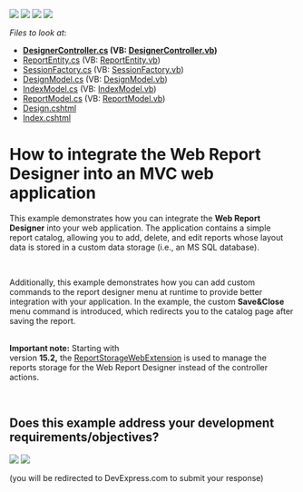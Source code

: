 <!-- default badges list -->
![](https://img.shields.io/endpoint?url=https://codecentral.devexpress.com/api/v1/VersionRange/128596503/14.2.3%2B)
[![](https://img.shields.io/badge/Open_in_DevExpress_Support_Center-FF7200?style=flat-square&logo=DevExpress&logoColor=white)](https://supportcenter.devexpress.com/ticket/details/T190370)
[![](https://img.shields.io/badge/📖_How_to_use_DevExpress_Examples-e9f6fc?style=flat-square)](https://docs.devexpress.com/GeneralInformation/403183)
[![](https://img.shields.io/badge/💬_Leave_Feedback-feecdd?style=flat-square)](#does-this-example-address-your-development-requirementsobjectives)
<!-- default badges end -->
<!-- default file list -->
*Files to look at*:

* **[DesignerController.cs](./CS/DXWebApplication_ReportDesigner/Controllers/DesignerController.cs) (VB: [DesignerController.vb](./VB/DXWebApplication_ReportDesigner/Controllers/DesignerController.vb))**
* [ReportEntity.cs](./CS/DXWebApplication_ReportDesigner/DAL/ReportEntity.cs) (VB: [ReportEntity.vb](./VB/DXWebApplication_ReportDesigner/DAL/ReportEntity.vb))
* [SessionFactory.cs](./CS/DXWebApplication_ReportDesigner/DAL/SessionFactory.cs) (VB: [SessionFactory.vb](./VB/DXWebApplication_ReportDesigner/DAL/SessionFactory.vb))
* [DesignModel.cs](./CS/DXWebApplication_ReportDesigner/Models/DesignModel.cs) (VB: [DesignModel.vb](./VB/DXWebApplication_ReportDesigner/Models/DesignModel.vb))
* [IndexModel.cs](./CS/DXWebApplication_ReportDesigner/Models/IndexModel.cs) (VB: [IndexModel.vb](./VB/DXWebApplication_ReportDesigner/Models/IndexModel.vb))
* [ReportModel.cs](./CS/DXWebApplication_ReportDesigner/Models/ReportModel.cs) (VB: [ReportModel.vb](./VB/DXWebApplication_ReportDesigner/Models/ReportModel.vb))
* [Design.cshtml](./CS/DXWebApplication_ReportDesigner/Views/Designer/Design.cshtml)
* [Index.cshtml](./CS/DXWebApplication_ReportDesigner/Views/Designer/Index.cshtml)
<!-- default file list end -->
# How to integrate the Web Report Designer into an MVC web application


This example demonstrates how you can integrate the <strong>Web Report Designer</strong> into your web application. The application contains a simple report catalog, allowing you to add, delete, and edit reports whose layout data is stored in a custom data storage (i.e., an MS SQL database).
<p> </p>
<p>Additionally, this example demonstrates how you can add custom commands to the report designer menu at runtime to provide better integration with your application. In the example, the custom <strong>Save&Close</strong> menu command is introduced, which redirects you to the catalog page after saving the report.</p>
<p> <br><strong>Important note:</strong> Starting with version <strong>15.2,</strong> the <a href="https://documentation.devexpress.com/XtraReports/clsDevExpressXtraReportsWebExtensionsReportStorageWebExtensiontopic.aspx">ReportStorageWebExtension</a> is used to manage the reports storage for the Web Report Designer instead of the controller actions. </p>

<br/>


<!-- feedback -->
## Does this example address your development requirements/objectives?

[<img src="https://www.devexpress.com/support/examples/i/yes-button.svg"/>](https://www.devexpress.com/support/examples/survey.xml?utm_source=github&utm_campaign=reporting-mvc-db-storage&~~~was_helpful=yes) [<img src="https://www.devexpress.com/support/examples/i/no-button.svg"/>](https://www.devexpress.com/support/examples/survey.xml?utm_source=github&utm_campaign=reporting-mvc-db-storage&~~~was_helpful=no)

(you will be redirected to DevExpress.com to submit your response)
<!-- feedback end -->
